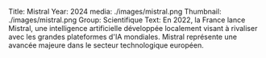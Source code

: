 Title: Mistral
Year: 2024
media: ./images/mistral.png
Thumbnail: ./images/mistral.png
Group: Scientifique
Text: En 2022, la France lance Mistral, une intelligence artificielle développée localement visant à rivaliser avec les grandes plateformes d'IA mondiales. Mistral représente une avancée majeure dans le secteur technologique européen.